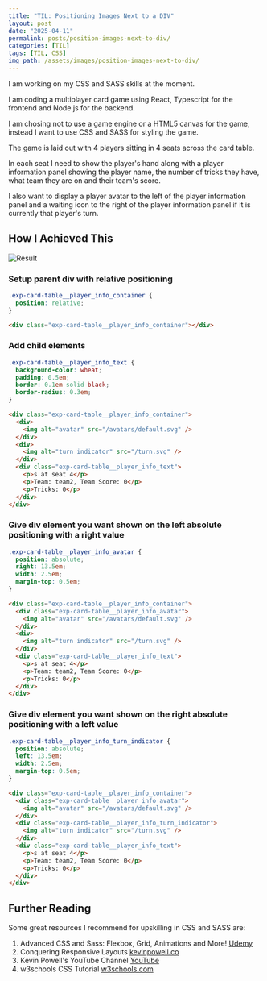 ```yaml
---
title: "TIL: Positioning Images Next to a DIV"
layout: post
date: "2025-04-11"
permalink: posts/position-images-next-to-div/
categories: [TIL]
tags: [TIL, CSS]
img_path: /assets/images/position-images-next-to-div/
---
```


I am working on my CSS and SASS skills at the moment.

I am coding a multiplayer card game using React, Typescript for the frontend and Node.js for the backend.

I am chosing not to use a game engine or a HTML5 canvas for the game, instead I want to use CSS and SASS for styling the game.

The game is laid out with 4 players sitting in 4 seats across the card table.

In each seat I need to show the player's hand along with a player information panel showing the player name, the number of tricks they have, what team they are on and their team's score.

I also want to display a player avatar to the left of the player information panel and a waiting icon to the right of the player information panel if it is currently that player's turn.

## How I Achieved This

![Result](result.jpg)

### Setup parent div with relative positioning

```scss
.exp-card-table__player_info_container {
  position: relative;
}
```

```html
<div class="exp-card-table__player_info_container"></div>
```

### Add child elements

```scss
.exp-card-table__player_info_text {
  background-color: wheat;
  padding: 0.5em;
  border: 0.1em solid black;
  border-radius: 0.3em;
}
```

```html
<div class="exp-card-table__player_info_container">
  <div>
    <img alt="avatar" src="/avatars/default.svg" />
  </div>
  <div>
    <img alt="turn indicator" src="/turn.svg" />
  </div>
  <div class="exp-card-table__player_info_text">
    <p>s at seat 4</p>
    <p>Team: team2, Team Score: 0</p>
    <p>Tricks: 0</p>
  </div>
</div>
```

### Give div element you want shown on the left absolute positioning with a right value

```scss
.exp-card-table__player_info_avatar {
  position: absolute;
  right: 13.5em;
  width: 2.5em;
  margin-top: 0.5em;
}
```

```html
<div class="exp-card-table__player_info_container">
  <div class="exp-card-table__player_info_avatar">
    <img alt="avatar" src="/avatars/default.svg" />
  </div>
  <div>
    <img alt="turn indicator" src="/turn.svg" />
  </div>
  <div class="exp-card-table__player_info_text">
    <p>s at seat 4</p>
    <p>Team: team2, Team Score: 0</p>
    <p>Tricks: 0</p>
  </div>
</div>
```

### Give div element you want shown on the right absolute positioning with a left value

```scss
.exp-card-table__player_info_turn_indicator {
  position: absolute;
  left: 13.5em;
  width: 2.5em;
  margin-top: 0.5em;
}
```

```html
<div class="exp-card-table__player_info_container">
  <div class="exp-card-table__player_info_avatar">
    <img alt="avatar" src="/avatars/default.svg" />
  </div>
  <div class="exp-card-table__player_info_turn_indicator">
    <img alt="turn indicator" src="/turn.svg" />
  </div>
  <div class="exp-card-table__player_info_text">
    <p>s at seat 4</p>
    <p>Team: team2, Team Score: 0</p>
    <p>Tricks: 0</p>
  </div>
</div>
```

## Further Reading

Some great resources I recommend for upskilling in CSS and SASS are:

1. Advanced CSS and Sass: Flexbox, Grid, Animations and More! [Udemy](https://www.udemy.com/course/advanced-css-and-sass)
1. Conquering Responsive Layouts [kevinpowell.co](https://courses.kevinpowell.co/view/courses/conquering-responsive-layouts)
1. Kevin Powell's YouTube Channel [YouTube](https://www.youtube.com/@KevinPowell)
1. w3schools CSS Tutorial [w3schools.com](https://www.w3schools.com/css/default.asp)
